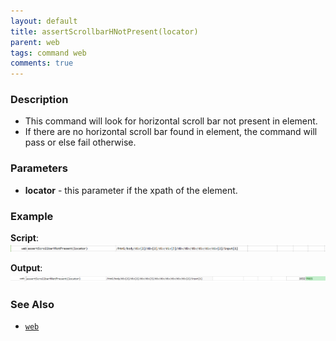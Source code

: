 ```yaml
---
layout: default
title: assertScrollbarHNotPresent(locator)
parent: web
tags: command web
comments: true
---
```


### Description

- This command will look for horizontal scroll bar not present in element.
- If there are no horizontal scroll bar found in element, the command will pass or else fail otherwise.

### Parameters

- **locator** - this parameter if the xpath of the element.

### Example

**Script**:<br/>
![](image/assertScrollbarHNotPresent_01.png)

**Output**:<br/>
![](image/assertScrollbarHNotPresent_02.png)

### See Also

- [`web`](../web)